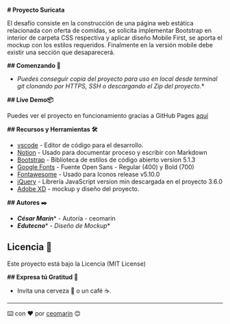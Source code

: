 **# Proyecto Suricata**

El desafío consiste en la construcción de una página web estática relacionada con oferta de comidas, se solicita implementar Bootstrap en interior de carpeta CSS respectiva y aplicar diseño Mobile First, se aporta el mockup con los estilos requeridos.
Finalmente en la versión mobile debe existir una sección que desaparecerá.

**## Comenzando 🚀**

- *Puedes conseguir copia del proyecto para uso en local desde terminal git clonando por HTTPS, SSH o descargando el Zip del proyecto.**

**## Live Demo📦**

Puedes ver el proyecto en funcionamiento gracias a GitHub Pages [aquí](https://ceomarin.github.io/suricata/)

**## Recursos y Herramientas 🛠️**

- [vscode](https://code.visualstudio.com/) - Editor de código para el desarrollo.
- [Notion](https://www.notion.so/product) - Usado para documentar proceso y escribir con Markdown
- [Bootstrap](https://getbootstrap.com/docs/5.1/getting-started/introduction/) - Biblioteca de estilos de código abierto version 5.1.3
- [Google Fonts](https://fonts.google.com/) - Fuente Open Sans - Regular (400) y Bold (700)
- [Fontawesome](https://fontawesome.com/) - Usado para Iconos release v5.10.0
- [jQuery](https://jquery.com/) - Librería JavaScript version min descargada en el proyecto 3.6.0
- [Adobe XD](https://xd.adobe.com/spec/dcf92897-39ba-4e9a-4d25-af16b55e2c78-aac8/grid) - mockup y diseño del proyecto.

**## Autores ✒️**

- ***César Marín**** - Autoría - ceomarin
- ***Edutecno**** - *Diseño de Mockup**

## Licencia 📄

Este proyecto está bajo la Licencia (MIT License)

**## Expresa tú Gratitud 🎁**

- Invita una cerveza 🍺 o un café ☕.
- --

⌨️ con ❤️ por [ceomarin](https://github.com/ceomarin) 😊

